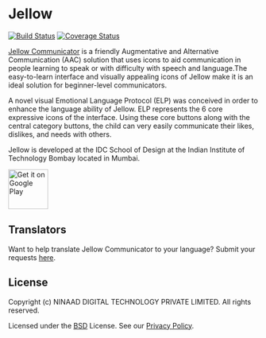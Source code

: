 # Jellow
[![Build Status](https://travis-ci.org/anr007/Jellow-Communicator.svg?branch=master)](https://travis-ci.org/anr007/Jellow-Communicator)
[![Coverage Status](https://coveralls.io/repos/github/anr007/Jellow-Communicator/badge.svg?branch=master)](https://coveralls.io/github/anr007/Jellow-Communicator?branch=master)

[Jellow Communicator](http://www.dsource.in/tool/jellow/) is a friendly Augmentative and Alternative Communication (AAC)
solution that uses icons to aid communication in people learning to speak or with
difficulty with speech and language.The easy-to-learn interface and visually appealing icons of Jellow make it is an ideal solution for beginner-level communicators.

A novel visual Emotional Language Protocol (ELP) was conceived in order to enhance the language ability of Jellow. ELP represents the 6 core expressive icons of the interface. Using these core buttons along with the central category buttons, the child can very easily communicate their likes, dislikes, and needs with others.

Jellow is developed at the IDC School of Design at the Indian Institute of Technology Bombay located in Mumbai.

[<img alt="Get it on Google Play" height="80" src="https://play.google.com/intl/en_us/badges/images/generic/en_badge_web_generic.png">](https://play.google.com/store/apps/details?id=com.dsource.idc.jellowintl&hl=en)


Translators
----
Want to help translate Jellow Communicator to your language? Submit your requests [here](https://gitlab.com/JellowAppDevelopers/JellowCommunicator/issues).  

License
----

Copyright (c) NINAAD DIGITAL TECHNOLOGY PRIVATE LIMITED. All rights reserved.

Licensed under the [BSD]() License.
See our [Privacy Policy](http://www.dsource.in/tool/jellow/privacypolicy/index.html).
